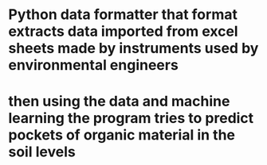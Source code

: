 # Python data formatter that format extracts data imported from excel sheets made by instruments used by environmental engineers
# then using the data and machine learning the program tries to predict pockets of organic material in the soil levels
